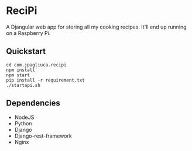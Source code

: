 # ReciPi
A Djangular web app for storing all my cooking recipes. 
It'll end up running on a Raspberry Pi.

## Quickstart
```
cd com.jpagliuca.recipi
npm install
npm start
pip install -r requirement.txt
./startapi.sh
```

## Dependencies
* NodeJS
* Python
* Django
* Django-rest-framework
* Nginx
